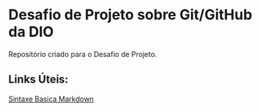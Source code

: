 # Desafio de Projeto sobre Git/GitHub da DIO

Repositório criado para o Desafio de Projeto.

## Links Úteis:

[Sintaxe Basica Markdown](https://www.markdownguide.org/basic-syntax/)
